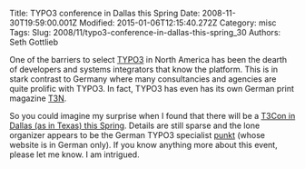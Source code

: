 Title: TYPO3 conference in Dallas this Spring
Date: 2008-11-30T19:59:00.001Z
Modified: 2015-01-06T12:15:40.272Z
Category: misc
Tags: 
Slug: 2008/11/typo3-conference-in-dallas-this-spring_30
Authors: Seth Gottlieb

One of the barriers to select [TYPO3](http://typo3.org/) in North America has been the dearth of developers and systems integrators that know the platform.  This is in stark contrast to Germany where many consultancies and agencies are quite prolific with TYPO3.  In fact, TYPO3 has even has its own German print magazine [T3N](http://t3n.yeebase.com/).    
  
So you could imagine my surprise when I found that there will be a [T3Con in Dallas (as in Texas) this Spring](http://t3con09-dallas.typo3.org/home.html).  Details are still sparse and the lone organizer appears to be the German TYPO3 specialist [punkt](http://www.punkt.de) (whose website is in German only).  If you know anything more about this event, please let me know.  I am intrigued.
